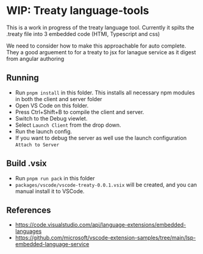 # WIP: Treaty language-tools

This is a work in progress of the treaty language tool. Currently it spilts the .treaty file into 3 embedded code (HTMl, Typescript and css)

We need to consider how to make this approachable for auto complete. They a good arguement to for a treaty to jsx for lanague service as it digest from angular authoring

## Running 
- Run `pnpm install` in this folder. This installs all necessary npm modules in both the client and server folder
- Open VS Code on this folder.
- Press Ctrl+Shift+B to compile the client and server.
- Switch to the Debug viewlet.
- Select `Launch Client` from the drop down.
- Run the launch config.
- If you want to debug the server as well use the launch configuration `Attach to Server`


## Build .vsix

- Run `pnpm run pack` in this folder
- `packages/vscode/vscode-treaty-0.0.1.vsix` will be created, and you can manual install it to VSCode.

## References

- https://code.visualstudio.com/api/language-extensions/embedded-languages
- https://github.com/microsoft/vscode-extension-samples/tree/main/lsp-embedded-language-service

